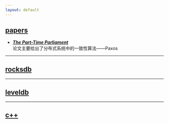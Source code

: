 ```yaml
---
layout: default
---
```


##	[**papers**](/contents/papers, "分布式相关的论文阅读笔记")  

* [***The Part-Time Parliament***](/contents/the_part-time_parliament)  
论文主要给出了分布式系统中的一致性算法——Paxos  

---
##  [**rocksdb**](/contents/rocksdb)
---
##  [**leveldb**](/contents/leveldb)
---
##  [**c++**](/contents/cpp)
